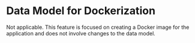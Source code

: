 # Data Model for Dockerization

Not applicable. This feature is focused on creating a Docker image for the application and does not involve changes to the data model.
